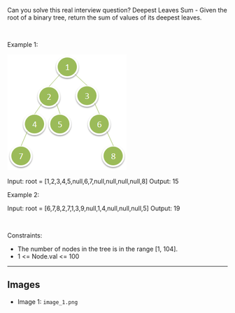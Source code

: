 Can you solve this real interview question? Deepest Leaves Sum - Given the root of a binary tree, return the sum of values of its deepest leaves.

 

Example 1:

![Example 1](./image_1.png)


Input: root = [1,2,3,4,5,null,6,7,null,null,null,null,8]
Output: 15


Example 2:


Input: root = [6,7,8,2,7,1,3,9,null,1,4,null,null,null,5]
Output: 19


 

Constraints:

 * The number of nodes in the tree is in the range [1, 104].
 * 1 <= Node.val <= 100

---

## Images

- Image 1: `image_1.png`
